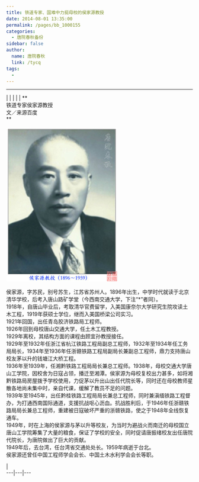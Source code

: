 ```yaml
---
title: 铁道专家、国难中力挺母校的侯家源教授
date: 2014-08-01 13:35:00
permalink: /pages/bb_1000155
categories: 
  - 唐院春秋备份
sidebar: false
author: 
  name: 唐院春秋
  link: /tycq
tags: 
  - 
---
```


* * *

  
|  |  |  |  |  **  
铁道专家侯家源教授  
文／来源百度  
**  

![](/pic/img1.ph.126.net_DNNZAMC5Y_J4lqXGlaRtLA==_6619120472351108233.jpg)

  
侯家源，字苏民，别号苏生，江苏省苏州人。1896年出生，中学时代就读于北京清华学校，后考入唐山路矿学堂（今西南交通大学，下注“*”者同）。  
1918年，自唐山毕业后，考取清华官费留学，入美国康奈尔大学研究生院攻读土木工程，1919年获硕士学位，继而入美国桥梁公司实习。  
1921年回国，出任青岛胶济铁路局工程师。  
1926年回到母校唐山交通大学，任土木工程教授。  
1929年离校，其结构方面的课程由顾宜孙教授接任。  
1929年至1932年任浙江省杭江铁路工程局副总工程师，1932年至1934年任工务局局长，1934年至1936年任浙赣铁路工程局副局长兼副总工程师，鼎力支持唐山校友茅以升的钱塘江大桥工程。  
1936年至1939年，任湘黔铁路工程局局长兼总工程师。1938年，母校交通大学唐山工学院，因校舍为日寇占领，播迁至湘潭。侯家源为母校复校出力甚多，如将湘黔铁路局房屋拨予学校使用，力促茅以升出山出任代院长等，同时还在母校教师星散各地尚未集中时，亲自代课，缓解了教员不足的问题。  
1939年至1945年，出任黔桂铁路工程局局长兼总工程师，同时兼滇缅铁路工程督办，为打通西南国际通道，支援抗战呕心沥血。抗战胜利后，于1946年任浙赣铁路局局长兼总工程师，重建被日寇破坏严重的浙赣铁路，使之于1948年全线恢复通车。  
1949年，时在上海的侯家源与茅以升等校友，为当时为避战火而南迁的母校国立唐山工学院筹集了大量的粮食，保证了学校的安全，同时促请唐振绪校友出任唐院代院长，为唐院做出了巨大的贡献。  
1949年后，去台湾，任台湾省交通处处长。1959年病逝于台北。  
侯家源还曾任中国工程师学会会长、中国土木水利学会会长等职。  
  
  
  
|  
---|---|---